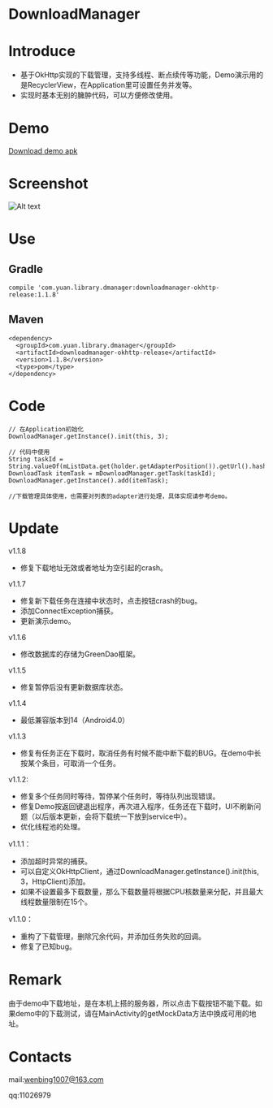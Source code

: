 # DownloadManager

# Introduce
* 基于OkHttp实现的下载管理，支持多线程、断点续传等功能，Demo演示用的是RecyclerView，在Application里可设置任务并发等。
* 实现时基本无别的臃肿代码，可以方便修改使用。


# Demo
[Download demo apk][1]


# Screenshot
![Alt text][image-1]
# Use
## Gradle

```
compile 'com.yuan.library.dmanager:downloadmanager-okhttp-release:1.1.8'
```
## Maven

```
<dependency>
  <groupId>com.yuan.library.dmanager</groupId>
  <artifactId>downloadmanager-okhttp-release</artifactId>
  <version>1.1.8</version>
  <type>pom</type>
</dependency>
```


# Code
```
// 在Application初始化
DownloadManager.getInstance().init(this, 3);

// 代码中使用
String taskId = String.valueOf(mListData.get(holder.getAdapterPosition()).getUrl().hashCode());
DownloadTask itemTask = mDownloadManager.getTask(taskId);
DownloadManager.getInstance().add(itemTask);

//下载管理具体使用，也需要对列表的adapter进行处理，具体实现请参考demo。
```
# Update
v1.1.8
* 修复下载地址无效或者地址为空引起的crash。

v1.1.7
* 修复新下载任务在连接中状态时，点击按钮crash的bug。
* 添加ConnectException捕获。
* 更新演示demo。

v1.1.6
* 修改数据库的存储为GreenDao框架。

v1.1.5
* 修复暂停后没有更新数据库状态。

v1.1.4
* 最低兼容版本到14（Android4.0）

v1.1.3
* 修复有任务正在下载时，取消任务有时候不能中断下载的BUG。在demo中长按某个条目，可取消一个任务。

v1.1.2:
* 修复多个任务同时等待，暂停某个任务时，等待队列出现错误。
* 修复Demo按返回键退出程序，再次进入程序，任务还在下载时，UI不刷新问题（以后版本更新，会将下载统一下放到service中）。
* 优化线程池的处理。

v1.1.1：
* 添加超时异常的捕获。
* 可以自定义OkHttpClient，通过DownloadManager.getInstance().init(this, 3，HttpClient)添加。
* 如果不设置最多下载数量，那么下载数量将根据CPU核数量来分配，并且最大线程数量限制在15个。

v1.1.0：
* 重构了下载管理，删除冗余代码，并添加任务失败的回调。
* 修复了已知bug。

# Remark
由于demo中下载地址，是在本机上搭的服务器，所以点击下载按钮不能下载。如果demo中的下载测试，请在MainActivity的getMockData方法中换成可用的地址。
# Contacts
mail:wenbing1007@163.com

qq:11026979



[1]:	https://github.com/yuanwenbing/DownloadManager/raw/master/apk/app-debug.apk

[image-1]:	https://raw.githubusercontent.com/yuanwenbing/DownloadManager/master/captures/demo.gif "Optional title"

